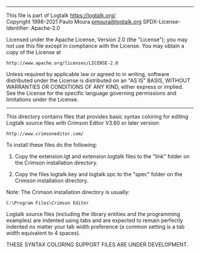 ________________________________________________________________________

This file is part of Logtalk <https://logtalk.org/>  
Copyright 1998-2021 Paulo Moura <pmoura@logtalk.org>
SPDX-License-Identifier: Apache-2.0

Licensed under the Apache License, Version 2.0 (the "License");
you may not use this file except in compliance with the License.
You may obtain a copy of the License at

    http://www.apache.org/licenses/LICENSE-2.0

Unless required by applicable law or agreed to in writing, software
distributed under the License is distributed on an "AS IS" BASIS,
WITHOUT WARRANTIES OR CONDITIONS OF ANY KIND, either express or implied.
See the License for the specific language governing permissions and
limitations under the License.
________________________________________________________________________


This directory contains files that provides basic syntax coloring 
for editing Logtalk source files with Crimson Editor V3.60 or later 
version:

	http://www.crimsoneditor.com/

To install these files do the following:

1. Copy the extension.lgt and extension.logtalk files to the "link"
folder on the Crimson installation directory.

2. Copy the files logtalk.key and logtalk.spc to the "spec" folder on 
the Crimson installation directory.

Note: The Crimson installation directory is usually:

	C:\Program Files\Crimson Editor

Logtalk source files (including the library entities and the programming
examples) are indented using tabs and are expected to remain perfectly 
indented no matter your tab width preference (a common setting is a tab
width equivalent to 4 spaces).


THESE SYNTAX COLORING SUPPORT FILES ARE UNDER DEVELOPMENT.
